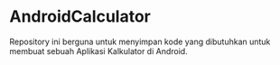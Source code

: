# AndroidCalculator
Repository ini berguna untuk menyimpan kode yang dibutuhkan untuk membuat sebuah Aplikasi Kalkulator di Android.
